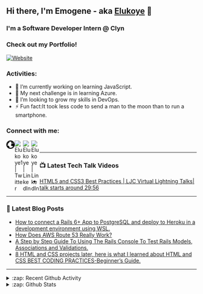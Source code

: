 ## Hi there, I'm Emogene - aka [Elukoye](https://elukoye.github.io/new_portfolio/) 👋
### I'm a Software Developer Intern @ Clyn

### Check out my Portfolio!
[![Website](https://img.shields.io/website?label=http://elukoye.codes/&style=for-the-badge&url=https%3A%2F%2Fcodestackr.com)](http://elukoye.codes/)

### Activities:
- 🔭 I’m currently working on learning JavaScript.
- 🌱  My next challenge is in learning Azure.
- 👯 I’m looking to grow my skills in DevOps.
- ⚡ Fun fact:It took less code to send a man to the moon than to run a smartphone.


### Connect with me:

[<img align="left" alt="elukoye'S webpage" width="22px" src="https://raw.githubusercontent.com/iconic/open-iconic/master/svg/globe.svg"/>](http://elukoye.codes)
[<img align="left" alt="Elukoye1 | Twitter" width="22px" src="https://cdn.jsdelivr.net/npm/simple-icons@v3/icons/twitter.svg" />](https://twitter.com/Elukoye1)
[<img align="left" alt="Elukoye  | LinkedIn" width="22px" src="https://cdn.jsdelivr.net/npm/simple-icons@v3/icons/linkedin.svg" />](https://www.linkedin.com/in/elukoye/)
[<img align="left" alt="Elukoye  | LinkedIn" width="22px" src="https://cdn.jsdelivr.net/npm/simple-icons@v3/icons/medium.svg" />](https://medium.com/@lukoyedith)

<br />

---

### 📺 Latest Tech Talk Videos

<!-- YOUTUBE:START -->
- [HTML5 and CSS3 Best Practices | LJC Virtual Lightning Talks| talk starts around 29:56](https://youtu.be/k0W8SvlfIM8)


---

### 📕 Latest Blog Posts

<!-- BLOG-POST-LIST:START -->
- [How to connect a Rails 6+ App to PostgreSQL and deploy to Heroku in a development environment using WSL.](https://lukoyedith.medium.com/how-to-set-up-postgresql-in-rails-6-in-a-linux-kali-environment-c6d60501100c)
- [How Does AWS Route 53 Really Work?](https://lukoyedith.medium.com/how-does-aws-route-53-really-work-13f3a90701ec)
- [A Step by Step Guide To Using The Rails Console To Test Rails Models, Associations and Validations.](https://medium.com/swlh/a-step-by-step-guide-to-using-the-rails-console-to-test-rails-models-associations-and-validations-986f4825aadf)
- [8 HTML and CSS projects later, here is what I learned about HTML and CSS BEST CODING PRACTICES-Beginner’s Guide.](https://medium.com/@lukoyedith/8-html-and-css-projects-later-here-is-what-i-learned-about-html-and-css-best-coding-9c186e67480) 

<!-- BLOG-POST-LIST:END -->

---

<details>
  <summary>:zap: Recent Github Activity</summary>
  
<!--START_SECTION:activity-->
1. 🐛 Fix Bugs in [PublicLab Open Source Project](https://github.com/publiclab/plots2)  
2. 💪 Built PicToCode App in [Microverse first Hackathon](https://github.com/Elukoye/PicToCode)
3. 🗣 Contributed to [Awesome-Microverse-Student-Articles](https://github.com/Elukoye/Awesome-Microverse-Student-Articles)

<!--END_SECTION:activity-->

</details>

<details>
  <summary>:zap: Github Stats</summary>

 ![Anurag's github stats](https://github-readme-stats.vercel.app/api?username=Elukoye&show_icons=true&theme=tokyonight)

</details>


